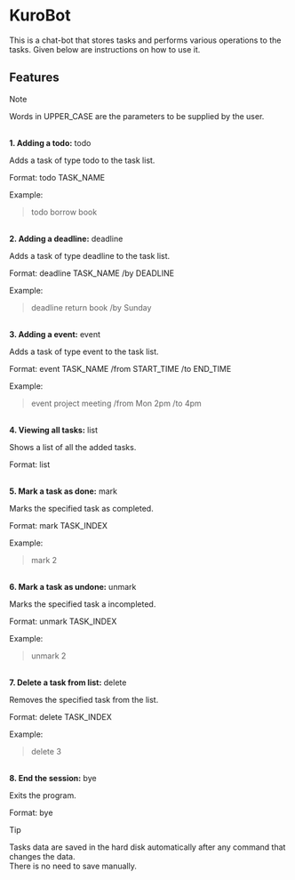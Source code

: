# KuroBot

This is a chat-bot that stores tasks and performs various operations to the tasks. Given below are instructions on how to use it.

## Features
> [!NOTE]
> Words in UPPER_CASE are the parameters to be supplied by the user.

\
**1. Adding a todo:** todo 

Adds a task of type todo to the task list.

Format: todo TASK_NAME 

Example:
>todo borrow book

\
**2. Adding a deadline:** deadline

Adds a task of type deadline to the task list.

Format: deadline TASK_NAME /by DEADLINE

Example:
>deadline return book /by Sunday

\
**3. Adding a event:** event

Adds a task of type event to the task list.

Format: event TASK_NAME /from START_TIME /to END_TIME

Example:
>event project meeting /from Mon 2pm /to 4pm

\
**4. Viewing all tasks:** list 

Shows a list of all the added tasks.

Format: list

\
**5. Mark a task as done:** mark

Marks the specified task as completed.

Format: mark TASK_INDEX

Example:
>mark 2

\
**6. Mark a task as undone:** unmark 

Marks the specified task a incompleted.

Format: unmark TASK_INDEX

Example:
>unmark 2

\
**7. Delete a task from list:** delete 

Removes the specified task from the list.

Format: delete TASK_INDEX

Example:
>delete 3

\
**8. End the session:** bye 

Exits the program.

Format: bye

> [!TIP]
> Tasks data are saved in the hard disk automatically after any command that changes the data. \
> There is no need to save manually.


